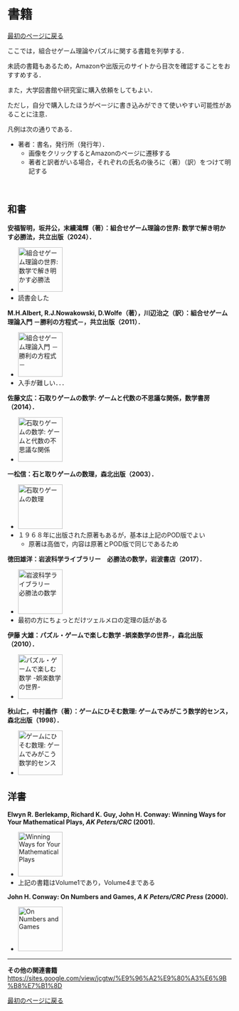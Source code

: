 # 書籍

<a href="../readme.md?id=book">最初のページに戻る</a>

ここでは，組合せゲーム理論やパズルに関する書籍を列挙する．

未読の書籍もあるため，Amazonや出版元のサイトから目次を確認することをおすすめする．

また，大学図書館や研究室に購入依頼をしてもよい．

ただし，自分で購入したほうがページに書き込みができて使いやすい可能性があることに注意．

凡例は次の通りである．
- 著者：書名，発行所（発行年）．
    - 画像をクリックするとAmazonのページに遷移する
    - 著者と訳者がいる場合，それぞれの氏名の後ろに（著）（訳）をつけて明記する
<br>

## 和書

**安福智明，坂井公，末續鴻輝（著）：組合せゲーム理論の世界: 数学で解き明かす必勝法，共立出版（2024）．**
- <a href="https://www.amazon.co.jp/dp/4320115589" target="_blank"><img src="https://m.media-amazon.com/images/I/71K0LYzowyL._SY522_.jpg" alt="組合せゲーム理論の世界: 数学で解き明かす必勝法" width="100"></a>
- 読書会した

**M.H.Albert, R.J.Nowakowski, D.Wolfe（著），川辺治之（訳）：組合せゲーム理論入門 －勝利の方程式－，共立出版（2011）．**
- <a href="https://www.amazon.co.jp/dp/432001975X" target="_blank"><img src="https://m.media-amazon.com/images/I/51tjC1JCE7L.jpg" alt="組合せゲーム理論入門 －勝利の方程式－" width="100"></a>
- 入手が難しい．．．

**佐藤文広：石取りゲームの数学: ゲームと代数の不思議な関係，数学書房（2014）．**
- <a href="https://www.amazon.co.jp/dp/490334276X" target="_blank"><img src="https://m.media-amazon.com/images/I/61i3avoBPQL._SY522_.jpg" alt="石取りゲームの数学: ゲームと代数の不思議な関係" width="100"></a>

**一松信：石と取りゲームの数理，森北出版（2003）．**
- <a href="https://www.amazon.co.jp/dp/462701029X" target="_blank"><img src="https://m.media-amazon.com/images/I/41kVx1bRi6L.jpg" alt="石取りゲームの数理" width="100"></a>
- １９６８年に出版された原著もあるが，基本は上記のPOD版でよい
    - 原著は高価で，内容は原著とPOD版で同じであるため

**徳田雄洋：岩波科学ライブラリー　必勝法の数学，岩波書店（2017）．**
- <a href="https://www.amazon.co.jp/dp/4000296639" target="_blank"><img src="https://m.media-amazon.com/images/I/71A+GL2btiL._SY522_.jpg" alt="岩波科学ライブラリー　必勝法の数学" width="100"></a>
- 最初の方にちょっとだけツェルメロの定理の話がある


**伊藤 大雄：パズル・ゲームで楽しむ数学 -娯楽数学の世界-，森北出版（2010）．**
- <a href="https://www.amazon.co.jp/dp/4627017715" target="_blank"><img src="https://m.media-amazon.com/images/I/61UitvUbz1L.jpg" alt="パズル・ゲームで楽しむ数学 -娯楽数学の世界-" width="100"></a>


**秋山仁，中村義作（著）：ゲームにひそむ数理: ゲームでみがこう数学的センス，森北出版（1998）．**
- <a href="https://www.amazon.co.jp/dp/4627016514" target="_blank"><img src="https://m.media-amazon.com/images/I/91K5z02kd3L._SY522_.jpg" alt="ゲームにひそむ数理: ゲームでみがこう数学的センス" width="100"></a>


## 洋書

**Elwyn R. Berlekamp, Richard K. Guy, John H. Conway: Winning Ways for Your Mathematical Plays, *AK Peters/CRC* (2001).**
- <a href="https://www.amazon.co.jp/dp/1568811306" target="_blank"><img src="https://m.media-amazon.com/images/I/61zWy9u87IL._SY522_.jpg" alt="Winning Ways for Your Mathematical Plays" width="100"></a>
- 上記の書籍はVolume1であり，Volume4まである

**John H. Conway: On Numbers and Games, *A K Peters/CRC Press* (2000).**
- <a href="https://www.amazon.co.jp/dp/1568811276" target="_blank"><img src="https://m.media-amazon.com/images/I/61+bT1+3KtL._SY522_.jpg" alt="On Numbers and Games" width="100"></a>

---

**その他の関連書籍**
https://sites.google.com/view/jcgtw/%E9%96%A2%E9%80%A3%E6%9B%B8%E7%B1%8D

<a href="../readme.md?id=book">最初のページに戻る</a>





